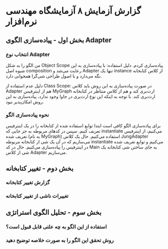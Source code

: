 # گزارش آزمایش ۸ آزمایشگاه مهندسی نرم‌افزار

## بخش اول - پیاده‌سازی الگوی Adapter

### انتخاب نوع Adapter

من الگو را به شکل Object Scope پیاده‌سازی کردم. دلیل استفاده: با پیاده‌سازی به این شیوه
اصل composition رعایت می‌شد و Adapter تنها یک instance از کلاس کتابخانه نگه می‌دارد و با
اصول طراحی شی‌گرا همخوانی دارد.

دلیل عدم استفاده از Class Scope: در صورت پیاده‌سازی به این روش باید کلاس Adapter هم از
اینترفیس MyGraph ارث‌بری کند و هم از کلاس متناظر در کتابخانه ارث‌بری کند. با توجه به اینکه
این نوع ارث‌بری در جاوا وجود ندارد، پیاده‌سازی به این روش امکان‌پذیر نبود.

### نحوه پیاده‌سازی الگو

برای پیاده‌سازی الگو کافی است ابتدا توابع استفاده شده از کتابخانه را در یک اینترفیس
تعریف کنیم. سپس در کد‌های مربوطه به جز جایی که instantiate می‌کنیم، از اینترفیس تعریف
شده (به نام MyGraph) استفاده می‌کنیم. حال یک کلاس JungAdapter می‌سازیم که در آن یک شی
از کتابخانه مربوطه instantiate می‌کنیم و توابع تعریف شده در اینترفیس را پیاده‌سازی می‌کنیم.
حال در کد Main به جای ساختن شی کتابخانه یک شی از کلاس Adapter می‌سازیم.

## بخش دوم - تغییر کتابخانه

### گزارش تغییر کتابخانه

### تغییرات ناشی از تغییر کتابخانه

## بخش سوم - تحلیل الگوی استراتژی

### استفاده از این الگو به چه علتی قابل قبول است؟

### روش تحقق این الگو را به صورت خلاصه توضیح دهید
